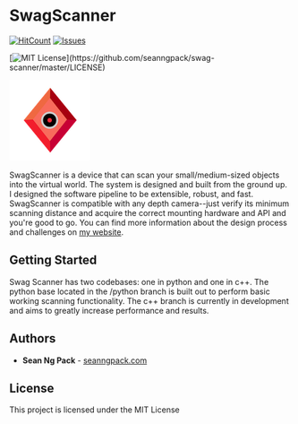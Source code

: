 # SwagScanner
[![HitCount](http://hits.dwyl.com/{seanngpack}/{swag-scanner}.svg)](http://hits.dwyl.com/{seanngpack}/{swag-scanner})
[![Issues](https://img.shields.io/github/issues-raw/tterb/PlayMusic.svg?maxAge=25000)](https://github.com/seanngpack/swag-scanner/issues)

[![MIT License](https://img.shields.io/apm/l/atomic-design-ui.svg?)](https://github.com/seanngpack/swag-scanner/master/LICENSE)  

![Demo Animation](./logo/logo.png)

SwagScanner is a device that can scan your small/medium-sized objects into the virtual world. The system is designed and built from the ground up. I designed the software pipeline to be extensible, robust, and fast. SwagScanner is compatible with any depth camera--just verify its minimum scanning distance and acquire the correct mounting hardware and API and you're good to go. You can find more information about the design process and challenges on [my website](https://www.seanngpack.com/swagscanner/).

## Getting Started

Swag Scanner has two codebases: one in python and one in c++. The python base located in the /python branch is built 
out to perform basic working scanning functionality. The c++ branch is currently in development and aims
to greatly increase performance and results.


## Authors

* **Sean Ng Pack** - [seanngpack.com](https://www.seanngpack.com)


## License

This project is licensed under the MIT License
